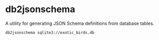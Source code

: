 # db2jsonschema

A utility for generating JSON Schema definitions from database tables.

```bash
db2jsonschema sqlite3://exotic_birds.db
```
